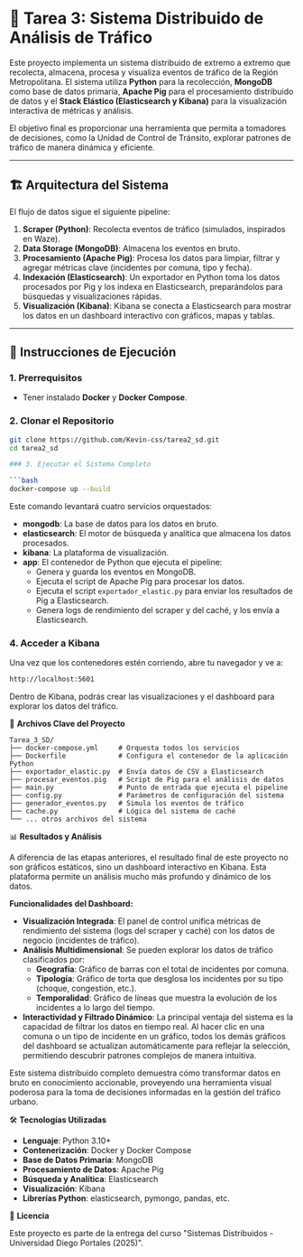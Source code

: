 # 🧠 Tarea 3: Sistema Distribuido de Análisis de Tráfico

Este proyecto implementa un sistema distribuido de extremo a extremo que recolecta, almacena, procesa y visualiza eventos de tráfico de la Región Metropolitana. El sistema utiliza **Python** para la recolección, **MongoDB** como base de datos primaria, **Apache Pig** para el procesamiento distribuido de datos y el **Stack Elástico (Elasticsearch y Kibana)** para la visualización interactiva de métricas y análisis.

El objetivo final es proporcionar una herramienta que permita a tomadores de decisiones, como la Unidad de Control de Tránsito, explorar patrones de tráfico de manera dinámica y eficiente.

---

## 🏗️ Arquitectura del Sistema

El flujo de datos sigue el siguiente pipeline:

1. **Scraper (Python)**: Recolecta eventos de tráfico (simulados, inspirados en Waze).
2. **Data Storage (MongoDB)**: Almacena los eventos en bruto.
3. **Procesamiento (Apache Pig)**: Procesa los datos para limpiar, filtrar y agregar métricas clave (incidentes por comuna, tipo y fecha).
4. **Indexación (Elasticsearch)**: Un exportador en Python toma los datos procesados por Pig y los indexa en Elasticsearch, preparándolos para búsquedas y visualizaciones rápidas.
5. **Visualización (Kibana)**: Kibana se conecta a Elasticsearch para mostrar los datos en un dashboard interactivo con gráficos, mapas y tablas.

---

## 🚀 Instrucciones de Ejecución

### 1. Prerrequisitos

* Tener instalado **Docker** y **Docker Compose**.

### 2. Clonar el Repositorio

```bash
git clone https://github.com/Kevin-css/tarea2_sd.git 
cd tarea2_sd

### 3. Ejecutar el Sistema Completo

```bash
docker-compose up --build
```

Este comando levantará cuatro servicios orquestados:

- **mongodb**: La base de datos para los datos en bruto.
- **elasticsearch**: El motor de búsqueda y analítica que almacena los datos procesados.
- **kibana**: La plataforma de visualización.
- **app**: El contenedor de Python que ejecuta el pipeline:
  - Genera y guarda los eventos en MongoDB.
  - Ejecuta el script de Apache Pig para procesar los datos.
  - Ejecuta el script `exportador_elastic.py` para enviar los resultados de Pig a Elasticsearch.
  - Genera logs de rendimiento del scraper y del caché, y los envía a Elasticsearch.

### 4. Acceder a Kibana

Una vez que los contenedores estén corriendo, abre tu navegador y ve a:

```bash
http://localhost:5601
```

Dentro de Kibana, podrás crear las visualizaciones y el dashboard para explorar los datos del tráfico.

📁 **Archivos Clave del Proyecto**

```
Tarea_3_SD/
├── docker-compose.yml     # Orquesta todos los servicios
├── Dockerfile             # Configura el contenedor de la aplicación Python
├── exportador_elastic.py  # Envía datos de CSV a Elasticsearch
├── procesar_eventos.pig   # Script de Pig para el análisis de datos
├── main.py                # Punto de entrada que ejecuta el pipeline
├── config.py              # Parámetros de configuración del sistema
├── generador_eventos.py   # Simula los eventos de tráfico
├── cache.py               # Lógica del sistema de caché
└── ... otros archivos del sistema
```

📊 **Resultados y Análisis**

A diferencia de las etapas anteriores, el resultado final de este proyecto no son gráficos estáticos, sino un dashboard interactivo en Kibana. Esta plataforma permite un análisis mucho más profundo y dinámico de los datos.

**Funcionalidades del Dashboard:**

- **Visualización Integrada**: El panel de control unifica métricas de rendimiento del sistema (logs del scraper y caché) con los datos de negocio (incidentes de tráfico).
- **Análisis Multidimensional**: Se pueden explorar los datos de tráfico clasificados por:
  - **Geografía**: Gráfico de barras con el total de incidentes por comuna.
  - **Tipología**: Gráfico de torta que desglosa los incidentes por su tipo (choque, congestión, etc.).
  - **Temporalidad**: Gráfico de líneas que muestra la evolución de los incidentes a lo largo del tiempo.
- **Interactividad y Filtrado Dinámico**: La principal ventaja del sistema es la capacidad de filtrar los datos en tiempo real. Al hacer clic en una comuna o un tipo de incidente en un gráfico, todos los demás gráficos del dashboard se actualizan automáticamente para reflejar la selección, permitiendo descubrir patrones complejos de manera intuitiva.

Este sistema distribuido completo demuestra cómo transformar datos en bruto en conocimiento accionable, proveyendo una herramienta visual poderosa para la toma de decisiones informadas en la gestión del tráfico urbano.

🛠️ **Tecnologías Utilizadas**

- **Lenguaje**: Python 3.10+
- **Contenerización**: Docker y Docker Compose
- **Base de Datos Primaria**: MongoDB
- **Procesamiento de Datos**: Apache Pig
- **Búsqueda y Analítica**: Elasticsearch
- **Visualización**: Kibana
- **Librerías Python**: elasticsearch, pymongo, pandas, etc.

📜 **Licencia**

Este proyecto es parte de la entrega del curso "Sistemas Distribuidos - Universidad Diego Portales (2025)".
